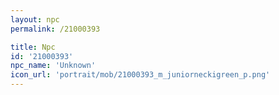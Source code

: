 ```yaml
---
layout: npc
permalink: /21000393

title: Npc
id: '21000393'
npc_name: 'Unknown'
icon_url: 'portrait/mob/21000393_m_juniorneckigreen_p.png'
---
```

